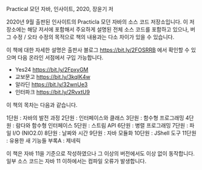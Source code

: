 Practical 모던 자바, 인사이트, 2020, 장윤기 저

2020년 9월 출판된 인사이트의 Practicla 모던 자바의 소스 코드 저장소입니다.
이 저장소에는 해당 저서에 포함해서 주요하게 설명된 전체 소스 코드를 포함하고 있으나, 버그 수정 / 오타 수정의 목적으로 책의 내용과는 다소 차이가 있을 수 있습니다.

이 책에 대한 자세한 설명은 출판사 블로그 https://bit.ly/2FOSRRB 에서 확인할 수 있으며
다음 온라인 서점에서 구입 가능합니다.
- Yes24 https://bit.ly/2FpxyGM
- 교보문고  https://bit.ly/3kqIK4w
- 알라딘  https://bit.ly/32wnUe3
- 인터파크  https://bit.ly/2RvxtU9

이 책의 목차는 다음과 같습니다.

1단원 : 자바의 발전 과정
2단원 : 인터페이스와 클래스
3단원 : 함수형 프로그래밍
4단원 : 람다와 함수형 인터페이스
5단원 : 스트림 API
6단원 : 병렬 프로그래밍
7단원 : 파일 I/O (NIO2.0)
8단원 : 날짜와 시간
9단원 : 자바 모듈화
10단원 : JShell 도구
11단원 : 유용한 새 기능들
부록A : 제네릭

이 책은 자바 11을 기준으로 작성하였으나 그 이상의 버전에서도 이상 없이 동작합니다.
일부 소스 코드는 자바 11 이하에서는 컴파일 오류가 발생합니다.

